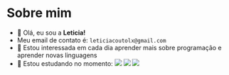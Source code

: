 # Sobre mim
- 👋 Olá, eu sou a **Leticia!**
-  Meu email de contato é: `leticiacoutolx@gmail.com`
- 👀 Estou interessada em cada dia aprender mais sobre programação e aprender novas linguagens
- 🌱 Estou estudando no momento:
![](https://img.shields.io/badge/HTML5-E34F26?style=for-the-badge&logo=html5&logoColor=white)
![](https://img.shields.io/badge/JavaScript-323330?style=for-the-badge&logo=javascript&logoColor=F7DF1E)
![](https://img.shields.io/badge/CSS3-1572B6?style=for-the-badge&logo=css3&logoColor=white)
